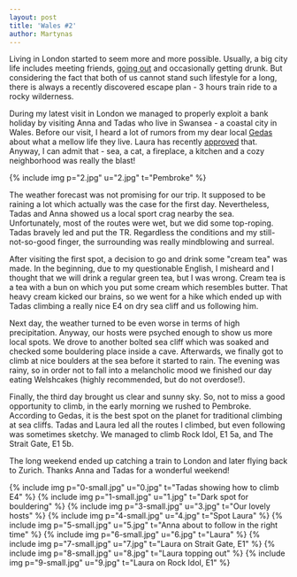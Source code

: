 ```yaml
---
layout: post
title: 'Wales #2'
author: Martynas
---
```


Living in London started to seem more and more possible. Usually, a big city life includes meeting friends, [going out](https://twitter.com/martyns/status/594260296161751041) and occasionally getting drunk. But considering the fact that both of us cannot stand such lifestyle for a long, there is always a recently discovered escape plan - 3 hours train ride to a rocky wilderness.

During my latest visit in London we managed to properly exploit a bank holiday by visiting Anna and Tadas who live in Swansea - a coastal city in Wales. Before our visit, I heard a lot of rumors from my dear local [Gedas](http://gediminassimutis.blogspot.ch/) about what a mellow life they live. Laura has recently [approved](http://www.vagabonds.lt/2015/04/19/climbing-weekend-in-wales-it-cant-get.html) that. Anyway, I can admit that - sea, a cat, a fireplace, a kitchen and a cozy neighborhood was really the blast!

{% include img p="2.jpg" u="2.jpg" t="Pembroke" %}
<!--break-->

The weather forecast was not promising for our trip. It supposed to be raining a lot which actually was the case for the first day. Nevertheless, Tadas and Anna showed us a local sport crag nearby the sea. Unfortunately, most of the routes were wet, but we did some top-roping. Tadas bravely led and put the TR. Regardless the conditions and my still-not-so-good finger, the surrounding was really mindblowing and surreal.

After visiting the first spot, a decision to go and drink some "cream tea" was made. In the beginning, due to my questionable English, I misheard and I thought that we will drink a regular green tea, but I was wrong. Cream tea is a tea with a bun on which you put some cream which resembles butter. That heavy cream kicked our brains, so we went for a hike which ended up with Tadas climbing a really nice E4 on dry sea cliff and us following him.

Next day, the weather turned to be even worse in terms of high precipitation. Anyway, our hosts were psyched enough to show us more local spots. We drove to another bolted sea cliff which was soaked and checked some bouldering place inside a cave. Afterwards, we finally got to climb at nice boulders at the sea before it started to rain. The evening was rainy, so in order not to fall into a melancholic mood we finished our day eating Welshcakes (highly recommended, but do not overdose!).

Finally, the third day brought us clear and sunny sky. So, not to miss a good opportunity to climb, in the early morning we rushed to Pembroke. According to Gedas, it is the best spot on the planet for traditional climbing at sea cliffs. Tadas and Laura led all the routes I climbed, but even following was sometimes sketchy. We managed to climb Rock Idol, E1 5a, and The Strait Gate, E1 5b.

The long weekend ended up catching a train to London and later flying back to Zurich. Thanks Anna and Tadas for a wonderful weekend!

{% include img p="0-small.jpg" u="0.jpg" t="Tadas showing how to climb E4" %}
{% include img p="1-small.jpg" u="1.jpg" t="Dark spot for bouldering" %}
{% include img p="3-small.jpg" u="3.jpg" t="Our lovely hosts" %}
{% include img p="4-small.jpg" u="4.jpg" t="Spot Laura" %}
{% include img p="5-small.jpg" u="5.jpg" t="Anna about to follow in the right time" %}
{% include img p="6-small.jpg" u="6.jpg" t="Laura" %}
{% include img p="7-small.jpg" u="7.jpg" t="Laura on Strait Gate, E1" %}
{% include img p="8-small.jpg" u="8.jpg" t="Laura topping out" %}
{% include img p="9-small.jpg" u="9.jpg" t="Laura on Rock Idol, E1" %}
